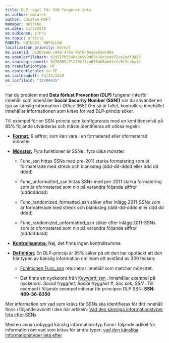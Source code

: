 ```yaml
---
title: DLP-regel för SSN fungerar inte
ms.author: cmcatee
author: cmcatee-MSFT
manager: mnirkhe
ms.date: 11/5/2018
ms.audience: ITPro
ms.topic: article
ROBOTS: NOINDEX, NOFOLLOW
localization_priority: Normal
ms.assetid: ac265ee6-c946-476e-9bf0-0ea0e8adc98a
ms.openlocfilehash: d2d21fb5546d36990d69b76e3ceb72ce2edf3d80
ms.sourcegitcommit: 9d78905c512192ffc4675468abd2efc5f2e4baf4
ms.translationtype: MT
ms.contentlocale: sv-SE
ms.lasthandoff: 04/23/2019
ms.locfileid: "32404435"
---
```

Har du problem med **Data förlust Prevention (DLP)** fungerar inte för innehåll som innehåller **Social Security Number (SSN))** när du använder en typ av känslig information i Office 365? Om så är fallet, kontrollera innehållet innehåller informationen som krävs för vad DLP-princip söker. 
  
Till exempel för en SSN-princip som konfigurerats med en konfidensnivå på 85% följande utvärderas och måste identifieras att utlösa regeln:
  
- **[Format:](https://docs.microsoft.com/office365/securitycompliance/what-the-sensitive-information-types-look-for#format-80)** 9 siffror, som kan vara i en formaterad eller oformaterad mönster 
    
- **[Mönster:](https://msconnect.microsoft.com/https:/docs.microsoft.com/office365/securitycompliance/what-the-sensitive-information-types-look-for#pattern-80)** Fyra funktioner är SSNs i fyra olika mönster: 
    
  - Func_ssn hittas SSNs med pre-2011 starka formatering som är formaterade med streck och blanksteg (ddd-dd-dddd eller ddd dd dddd)
    
  - Func_unformatted_ssn hittas SSNs med pre-2011 starka formatering som är oformaterad som nio på varandra följande siffror (ddddddddd)
    
  - Func_randomized_formatted_ssn söker efter inlägg 2011-SSNs som är formaterade med streck och blanksteg (ddd-dd-dddd eller ddd dd dddd)
    
  - Func_randomized_unformatted_ssn söker efter inlägg 2011-SSNs som är oformaterad som nio på varandra följande siffror (ddddddddd)
    
- **[Kontrollsumma:](https://docs.microsoft.com/office365/securitycompliance/what-the-sensitive-information-types-look-for#checksum-79)** Nej, det finns ingen kontrollsumma 
    
- **[Definition:](https://docs.microsoft.com/office365/securitycompliance/what-the-sensitive-information-types-look-for#definition-80)** En DLP-princip är 85% säker på att den har upptäckt att den här typen av känslig information om inom ett avstånd av 300 tecken: 
    
  - [Funktionen Func_ssn](https://docs.microsoft.com/office365/securitycompliance/what-the-sensitive-information-types-look-for#pattern-80) returnerar innehåll som matchar mönstret. 
    
  - Det finns ett nyckelord från [Keyword_ssn](https://docs.microsoft.com/office365/securitycompliance/what-the-sensitive-information-types-look-for#keyword_ssn) . Innehåller exempel på nyckelord: *Social trygghet, Social trygghet #, Soc sek, SSN* . Till exempel i följande exempel initierar för principen DLP SSN: **SSN: 489-36-8350**
    
Mer information om vad som krävs för SSNs ska identifieras för ditt innehåll finns i följande avsnitt i den här artikeln: [Vad den känsliga informationstyper leta efter SSNs](https://docs.microsoft.com/office365/securitycompliance/what-the-sensitive-information-types-look-for#us-social-security-number-ssn)
  
Med en annan inbyggd känslig information-typ finns i följande artikel för information om vad som krävs för andra typer: [vad den känsliga informationstyper leta efter](https://docs.microsoft.com/office365/securitycompliance/what-the-sensitive-information-types-look-for)
  

